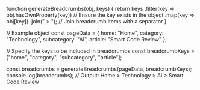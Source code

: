 function generateBreadcrumbs(obj, keys) {
    return keys
        .filter(key => obj.hasOwnProperty(key)) // Ensure the key exists in the object
        .map(key => obj[key])
        .join(" > "); // Join breadcrumb items with a separator
}

// Example object
const pageData = {
    home: "Home",
    category: "Technology",
    subcategory: "AI",
    article: "Smart Code Review"
};

// Specify the keys to be included in breadcrumbs
const breadcrumbKeys = ["home", "category", "subcategory", "article"];

const breadcrumbs = generateBreadcrumbs(pageData, breadcrumbKeys);
console.log(breadcrumbs); // Output: Home > Technology > AI > Smart Code Review
